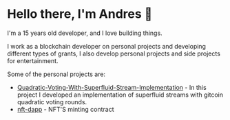 <h1>Hello there, I'm Andres 👋</h1> 

I'm a 15 years old developer, and I love building things.

I work as a blockchain developer on personal projects and developing different types of grants, I also develop personal projects and side projects for entertainment.

Some of the personal projects are:

- [Quadratic-Voting-With-Superfluid-Stream-Implementation](https://github.com/andresmayorca/Quadratic-Voting-With-Superfluid-Stream) - In this project I developed an implementation of superfluid streams with gitcoin quadratic voting rounds.
- [nft-dapp](https://github.com/andresmayorca/nft-dapp/blob/main/contracts/MyNFT.sol) - NFT'S minting contract

